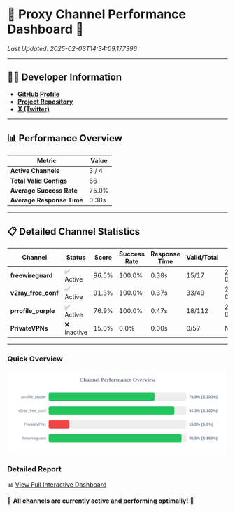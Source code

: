 # 🌟 Proxy Channel Performance Dashboard 🌟

_Last Updated: 2025-02-03T14:34:09.177396_

---

## 👩‍💻 Developer Information

- **[GitHub Profile](https://github.com/4n0nymou3)**  
- **[Project Repository](https://github.com/4n0nymou3/multi-proxy-config-fetcher)**  
- **[X (Twitter)](https://x.com/4n0nymou3)**  

---

## 📊 Performance Overview

| Metric                | Value       |
|-----------------------|-------------|
| **Active Channels**   | 3 / 4       |
| **Total Valid Configs** | 66          |
| **Average Success Rate** | 75.0%      |
| **Average Response Time** | 0.30s       |

---

## 📋 Detailed Channel Statistics

| Channel          | Status     | Score  | Success Rate | Response Time | Valid/Total | Last Success               |
|------------------|------------|--------|--------------|---------------|-------------|----------------------------|
| **freewireguard**  | ✅ Active  | 96.5%  | 100.0% | 0.38s         | 15/17       | 2025-02-03T14:34:09.175642 |
| **v2ray_free_conf**  | ✅ Active  | 91.3%  | 100.0% | 0.37s         | 33/49       | 2025-02-03T14:33:57.551625 |
| **prrofile_purple**  | ✅ Active  | 76.9%  | 100.0% | 0.47s         | 18/112       | 2025-02-03T14:33:57.146042 |
| **PrivateVPNs**  | ❌ Inactive  | 15.0%  | 0.0% | 0.00s         | 0/57       | None |

---

### Quick Overview
<div align="center">
  <a href="https://raw.githubusercontent.com/nullluser/NullRepo/refs/heads/main/assets/channel_stats_chart.svg">
    <img src="https://raw.githubusercontent.com/nullluser/NullRepo/refs/heads/main/assets/channel_stats_chart.svg" alt="Source Performance Statistics" width="800">
  </a>
</div>

### Detailed Report
📊 [View Full Interactive Dashboard](https://htmlpreview.github.io/?https://github.com/nullluser/NullRepo/blob/main/assets/performance_report.html)

🎉 **All channels are currently active and performing optimally!** 🎉
